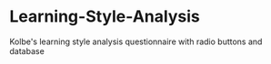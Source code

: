 # Learning-Style-Analysis
Kolbe's learning style analysis questionnaire with radio buttons and database

